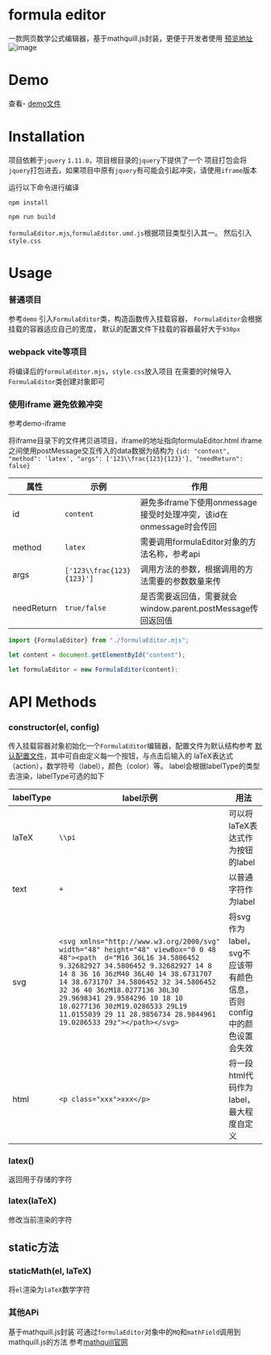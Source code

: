 # formula editor

一款网页数学公式编辑器，基于mathquill.js封装，更便于开发者使用
[预览地址](https://2211898719.github.io/formula-editor/)
![image](https://user-images.githubusercontent.com/77563386/202101276-e97b727f-7209-48d8-936e-efe29c63fddb.png)

# Demo

查看- [demo文件](demo.html)

# Installation

项目依赖于`jquery` `1.11.0`，项目根目录的`jquery`下提供了一个
项目打包会将`jquery`打包进去，如果项目中原有`jquery`有可能会引起冲突，请使用`iframe`版本

运行以下命令进行编译

```shell
npm install

npm run build
```

`formulaEditor.mjs`,`formulaEditor.umd.js`根据项目类型引入其一。
然后引入`style.css`

# Usage

### 普通项目

参考`demo`
引入`FormulaEditor`类，构造函数传入挂载容器，
`FormulaEditor`会根据挂载的容器适应自己的宽度，
默认的配置文件下挂载的容器最好大于`930px`

### webpack vite等项目

将编译后的`formulaEditor.mjs`，`style.css`放入项目
在需要的时候导入`FormulaEditor`类创建对象即可

### 使用iframe 避免依赖冲突

参考demo-iframe

将iframe目录下的文件拷贝进项目，iframe的地址指向formulaEditor.html
iframe之间使用postMessage交互传入的data数据为结构为
`{id: "content", "method": 'latex', "args": ['123\\frac{123}{123}'], "needReturn": false}`

| 属性         | 示例                        | 作用                                             |
|------------|---------------------------|------------------------------------------------|
| id         | `content`                 | 避免多iframe下使用onmessage接受时处理冲突，该id在onmessage时会传回 |
| method     | `latex`                   | 需要调用formulaEditor对象的方法名称，参考api                 |
| args       | `['123\\frac{123}{123}']` | 调用方法的参数，根据调用的方法需要的参数数量来传                       |
| needReturn | `true/false`              | 是否需要返回值，需要就会window.parent.postMessage传回返回值     |

```javascript
import {FormulaEditor} from "./formulaEditor.mjs";

let content = document.getElementById("content");

let formulaEditor = new FormulaEditor(content);
```

# API Methods

### constructor(el, config)

传入挂载容器对象初始化一个`FormulaEditor`编辑器，配置文件为默认结构参考
[默认配置文件](lib/config/default.js)，其中可自由定义每一个按钮，与点击后输入的
laTeX表达式（action），数学符号（label），颜色（color）等。
label会根据labelType的类型去渲染，labelType可选的如下

| labelType | label示例                                                                                                                                                                                                                                                                                                                                                                                                  | 用法                                         |
|-----------|----------------------------------------------------------------------------------------------------------------------------------------------------------------------------------------------------------------------------------------------------------------------------------------------------------------------------------------------------------------------------------------------------------|--------------------------------------------|
| laTeX     | `\\pi`                                                                                                                                                                                                                                                                                                                                                                                                   | 可以将laTeX表达式作为按钮的label                      |
| text      | `+`                                                                                                                                                                                                                                                                                                                                                                                                      | 以普通字符作为label                               |
| svg       | `<svg xmlns="http://www.w3.org/2000/svg" width="48" height="48" viewBox="0 0 48 48"><path  d="M16 36L16 34.5806452 9.32682927 34.5806452 9.32682927 14 8 14 8 36 16 36zM40 36L40 14 38.6731707 14 38.6731707 34.5806452 32 34.5806452 32 36 40 36zM18.0277136 30L30 29.9698341 29.9584296 10 18 10 18.0277136 30zM19.0286533 29L19 11.0155039 29 11 28.9856734 28.9844961 19.0286533 29z"></path></svg>` | 将svg作为label，svg不应该带有颜色信息，否则config中的颜色设置会失效 |
| html      | `<p class="xxx">xxx</p>`                                                                                                                                                                                                                                                                                                                                                                                 | 将一段html代码作为label，最大程度自定义                   |

### latex()

返回用于存储的字符

### latex(laTeX)

修改当前渲染的字符

## static方法

### staticMath(el, laTeX)

将`el`渲染为`laTeX`数学字符

### 其他APi

基于mathquill.js封装 可通过`formulaEditor`对象中的`MQ`和`mathField`调用到mathquill.js的方法
参考[mathquill官网](http://docs.mathquill.com/en/latest/Api_Methods/#latex)

